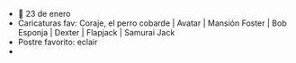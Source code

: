 - 🎂 23 de enero
- Caricaturas fav: Coraje, el perro cobarde | Avatar | Mansión Foster | Bob Esponja | Dexter | Flapjack | Samurai Jack
- Postre favorito: eclair
- 